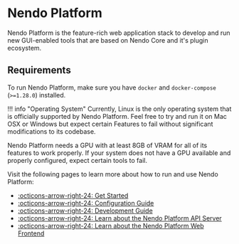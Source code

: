 # Nendo Platform

Nendo Platform is the feature-rich web application stack to develop and run new GUI-enabled tools that are based on Nendo Core and it's plugin ecosystem.

## Requirements

To run Nendo Platform, make sure you have `docker` and `docker-compose` (`>=1.28.0`) installed.

!!! info "Operating System"
    Currently, Linux is the only operating system that is officially supported by Nendo Platform. Feel free to try and run it on Mac OSX or Windows but expect certain Features to fail without significant modifications to its codebase.

Nendo Platform needs a GPU with at least 8GB of VRAM for all of its features to work properly. If your system does not have a GPU available and properly configured, expect certain tools to fail.

Visit the following pages to learn more about how to run and use Nendo Platform:

- [:octicons-arrow-right-24: Get Started](platform/usage.md)
- [:octicons-arrow-right-24: Configuration Guide](platform/config.md)
- [:octicons-arrow-right-24: Development Guide](platform/development.md)
- [:octicons-arrow-right-24: Learn about the Nendo Platform API Server](platform/server.md)
- [:octicons-arrow-right-24: Learn about the Nendo Platform Web Frontend](platform/web.md)